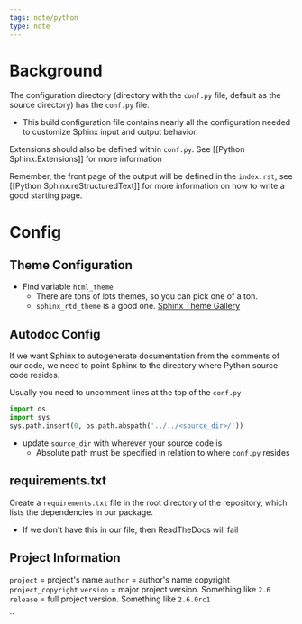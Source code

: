 ```yaml
---
tags: note/python
type: note
---
```

# Background
The configuration directory (directory with the `conf.py` file, default as the source directory) has the `conf.py` file. 
- This build configuration file contains nearly all the configuration needed to customize Sphinx input and output behavior. 

Extensions should also be defined within `conf.py`. See [[Python Sphinx.Extensions]] for more information

Remember, the front page of the output will be defined in the `index.rst`, see [[Python Sphinx.reStructuredText]] for more information on how to write a good starting page. 

# Config
## Theme Configuration
- Find variable `html_theme`
	- There are tons of lots themes, so you can pick one of a ton. 
	- `sphinx_rtd_theme` is a good one. 
[Sphinx Theme Gallery](https://www.google.com/search?q=sphinx+themes&oq=sphinx+themes&gs_lcrp=EgZjaHJvbWUyBggAEEUYOTIGCAEQRRg8MgYIAhAuGEDSAQgxMjg1ajBqMagCALACAA&sourceid=chrome&ie=UTF-8)
## Autodoc Config
If we want Sphinx to autogenerate documentation from the comments of our code, we need to point Sphinx to the directory where Python source code resides. 

Usually you need to uncomment lines at the top of the `conf.py`
```python
import os
import sys
sys.path.insert(0, os.path.abspath('../../<source_dir>/'))
```
- update `source_dir` with wherever your source code is
	- Absolute path must be specified in relation to where `conf.py` resides
## requirements.txt
Create a `requirements.txt` file in the root directory of the repository, which lists the dependencies in our package. 
- If we don't have this in our file, then ReadTheDocs will fail

## Project Information
`project` = project's name
`author` = author's name
copyright
`project_copyright`
`version` = major project version. Something like `2.6`
`release` = full project version. Something like `2.6.0rc1`

``